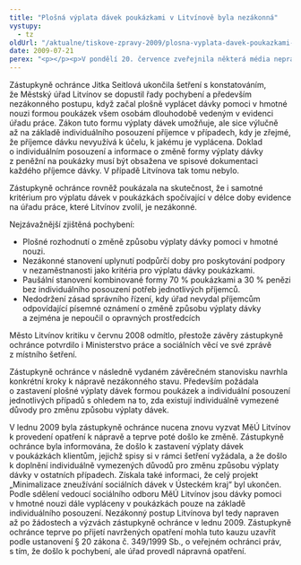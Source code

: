 ```yaml
---
title: "Plošná výplata dávek poukázkami v Litvínově byla nezákonná"
vystupy:
  - tz
oldUrl: "/aktualne/tiskove-zpravy-2009/plosna-vyplata-davek-poukazkami-v-litvinove-byla-nezakonna"
date: 2009-07-21
perex: "<p></p><p>V pondělí 20. července zveřejnila některá média nepravdivou informaci o závěrech šetření zástupkyně ochránce ve věci výplaty dávek pomoci v hmotné nouzi v Litvínově. Vyjádření starosty Litvínova Voláka, která média uváděla, jsou zcela pozměněná a nezakládají se na pravdě. </p>"
---
```


<!-- imported from the old website -->

<p>Zástupkyně ochránce Jitka Seitlová ukončila šetření s konstatováním, že Městský úřad Litvínov se dopustil řady pochybení a především nezákonného postupu, když začal plošně vyplácet dávky pomoci v hmotné nouzi formou poukázek všem osobám dlouhodobě vedeným v evidenci úřadu práce. Zákon tuto formu výplaty dávek umožňuje, ale sice výlučně až na základě individuálního posouzení příjemce v případech, kdy je zřejmé, že příjemce dávku nevyužívá k účelu, k jakému je vyplácena. Doklad o individuálním posouzení a informace o změně formy výplaty dávky z peněžní na poukázky musí být obsažena ve spisové dokumentaci každého příjemce dávky. V případě Litvínova tak tomu nebylo.</p><p>Zástupkyně ochránce rovněž poukázala na skutečnost, že i samotné kritérium pro výplatu dávek v poukázkách spočívající v délce doby evidence na úřadu práce, které Litvínov zvolil, je nezákonné.</p><p>Nejzávažnější zjištěná pochybení:</p><ul><li>Plošné rozhodnutí o změně způsobu výplaty dávky pomoci v hmotné nouzi.</li><li>Nezákonné stanovení uplynutí podpůrčí doby pro poskytování podpory v nezaměstnanosti jako kritéria pro výplatu dávky poukázkami.</li><li>Paušální stanovení kombinované formy 70 % poukázkami a 30 % penězi bez individuálního posouzení potřeb jednotlivých příjemců.</li><li>Nedodržení zásad správního řízení, kdy úřad nevydal příjemcům odpovídající písemné oznámení o změně způsobu výplaty dávky a zejména je nepoučil o opravných prostředcích</li></ul><p>Město Litvínov kritiku v červnu 2008 odmítlo, přestože závěry zástupkyně ochránce potvrdilo i Ministerstvo práce a sociálních věcí ve své zprávě z místního šetření.</p><p>Zástupkyně ochránce v následně vydaném závěrečném stanovisku navrhla konkrétní kroky k nápravě nezákonného stavu. Především požádala o zastavení plošné výplaty dávek formou poukázek a individuální posouzení jednotlivých případů s ohledem na to, zda existují individuálně vymezené důvody pro změnu způsobu výplaty dávek.</p><p>V lednu 2009 byla zástupkyně ochránce nucena znovu vyzvat MěÚ Litvínov k provedení opatření k nápravě a teprve poté došlo ke změně. Zástupkyně ochránce byla informována, že došlo k zastavení výplaty dávek v poukázkách klientům, jejichž spisy si v rámci šetření vyžádala, a že došlo k doplnění individuálně vymezených důvodů pro změnu způsobu výplaty dávky v ostatních případech. Získala také informaci, že celý projekt „Minimalizace zneužívání sociálních dávek v Ústeckém kraj“ byl ukončen. Podle sdělení vedoucí sociálního odboru MěÚ Litvínov jsou dávky pomoci v hmotné nouzi dále vypláceny v poukázkách pouze na základě individuálního posouzení. Nezákonný postup Litvínova byl tedy napraven až po žádostech a výzvách zástupkyně ochránce v lednu 2009. Zástupkyně ochránce teprve po přijetí navržených opatření mohla tuto kauzu uzavřít podle ustanovení § 20 zákona č. 349/1999 Sb., o veřejném ochránci práv, s tím, že došlo k pochybení, ale úřad provedl nápravná opatření.</p>
